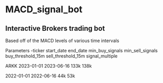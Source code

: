 # MACD_signal_bot


## Interactive Brokers trading bot


Based off of the MACD levels of various time intervals

Parameters -ticker start_date end_date min_buy_signals min_sell_signals buy_threshold_15m sell_threshold_15m signal_multiple

ARKK 2023-01-01 2023-06-16 133k 138k

2022-01-01 2022-06-16 44k 53k
